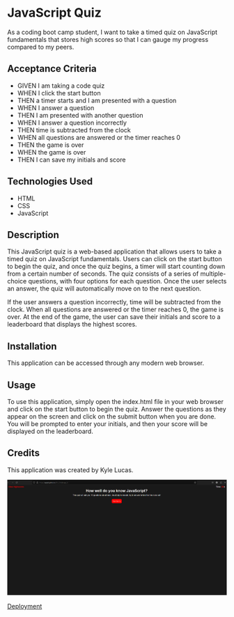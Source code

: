 # JavaScript Quiz
As a coding boot camp student, I want to take a timed quiz on JavaScript fundamentals that stores high scores so that I can gauge my progress compared to my peers.

## Acceptance Criteria

* GIVEN I am taking a code quiz
* WHEN I click the start button
* THEN a timer starts and I am presented with a question
* WHEN I answer a question
* THEN I am presented with another question
* WHEN I answer a question incorrectly
* THEN time is subtracted from the clock
* WHEN all questions are answered or the timer reaches 0
* THEN the game is over
* WHEN the game is over
* THEN I can save my initials and score

## Technologies Used
- HTML
- CSS
- JavaScript

## Description
This JavaScript quiz is a web-based application that allows users to take a timed quiz on JavaScript fundamentals. Users can click on the start button to begin the quiz, and once the quiz begins, a timer will start counting down from a certain number of seconds. The quiz consists of a series of multiple-choice questions, with four options for each question. Once the user selects an answer, the quiz will automatically move on to the next question.

If the user answers a question incorrectly, time will be subtracted from the clock. When all questions are answered or the timer reaches 0, the game is over. At the end of the game, the user can save their initials and score to a leaderboard that displays the highest scores.

## Installation
This application can be accessed through any modern web browser.

## Usage
To use this application, simply open the index.html file in your web browser and click on the start button to begin the quiz. Answer the questions as they appear on the screen and click on the submit button when you are done. You will be prompted to enter your initials, and then your score will be displayed on the leaderboard.

## Credits
This application was created by Kyle Lucas.

![Screenshot](screenshot.png)

[Deployment](https://epipkl.github.io/DU_Challenge_4/)
